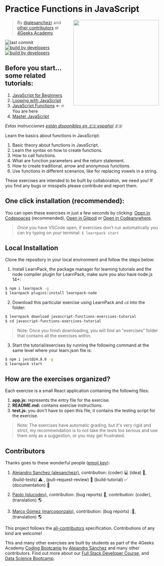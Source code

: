 <!-- hide -->
# Practice Functions in JavaScript 

<a href="https://www.4geeksacademy.co"><img height="280" align="right" src="https://github.com/4GeeksAcademy/javascript-functions-exercises-tutorial/blob/master/.learn/assets/js-functions-badge.png"></a>

> By [@alesanchezr](https://twitter.com/alesanchezr) and [other contributors](https://github.com/4GeeksAcademy/javascript-functions-exercises-tutorial/graphs/contributors) at [4Geeks Academy](https://4geeksacademy.co/)

![last commit](https://img.shields.io/github/last-commit/4geeksacademy/javascript-arrays-exercises-tutorial)
[![build by developers](https://img.shields.io/badge/build_by-Developers-blue)](https://breatheco.de)
[![build by developers](https://img.shields.io/twitter/follow/4geeksacademy?style=social&logo=twitter)](https://twitter.com/4geeksacademy)

## Before you start... some related tutorials:
<ol>
  <li><a href="https://github.com/4GeeksAcademy/javascript-beginner-exercises-tutorial">JavaScript for Beginners</a></li>
  <li><a href="https://github.com/4GeeksAcademy/javascript-arrays-exercises-tutorial">Looping with JavaScript</a></li>
  <li><a href="https://github.com/4GeeksAcademy/javascript-functions-exercises-tutorial">JavaScript Functions</a> ← 🔥 You are here</li>
  <li><a href="https://github.com/4GeeksAcademy/master-javascript-programming-exercises">Master JavaScript</a></li>
</ol>

*Estas instrucciones [están disponibles en 🇪🇸 español](https://github.com/4GeeksAcademy/javascript-functions-exercises-tutorial/blob/master/README.es.md) :es:*
<!-- endhide -->

Learn the basics about functions in JavaScript:

1. Basic theory about functions in JavaScript.
2. Learn the syntax on how to create functions.
3. How to call functions.
4. What are function parameters and the return statement.
5. How to create traditional, arrow and anonymous functions.
6. Use functions in different scenarios, like for replacing vowels in a string.

These exercises are intended to be built by collaboration, we need you! If you find any bugs or misspells please contribute and report them.

<!-- hide -->

## One click installation (recommended):

You can open these exercises in just a few seconds by clicking: [Open in Codespaces](https://codespaces.new/?repo=4GeeksAcademy/javascript-functions-exercises-tutorial) (recommended), [Open in Gitpod](https://gitpod.io#https://github.com/4GeeksAcademy/javascript-functions-exercises-tutorial) or [Open in Codeanywhere](https://app.codeanywhere.com/#https://github.com/4GeeksAcademy/javascript-functions-exercises-tutorial).

> Once you have VSCode open, if exercises don't run automatically you can try typing on your terminal: `$ learnpack start`

## Local Installation

Clone the repository in your local environment and follow the steps below:

1. Install LearnPack, the package manager for learning tutorials and the node compiler plugin for LearnPack, make sure you also have node.js 14+:

```bash
$ npm i learnpack -g
$ learnpack plugins:install learnpack-node
```

2. Download this particular exercise using LearnPack and `cd` into the folder:

```bash
$ learnpack download javascript-functions-exercises-tutorial
$ cd javascript-functions-exercises-tutorial
```

> Note: Once you finish downloading, you will find an "exercises" folder that contains all the exercises within.

3. Start the tutorial/exercises by running the following command at the same level where your learn.json file is:

```bash
$ npm i jest@24.8.0 -g
$ learnpack start
```

<!-- endhide -->


## How are the exercises organized?

Each exercise is a small React application containing the following files:

1. **app.js:** represents the entry file for the exercise.
2. **README.md:** contains exercise instructions.
3. **test.js:** you don't have to open this file, it contains the testing script for the exercise.

> Note: The exercises have automatic grading, but it's very rigid and strict, my recommendation is to not take the tests too serious and use them only as a suggestion, or you may get frustrated.

## Contributors

Thanks goes to these wonderful people ([emoji key](https://github.com/kentcdodds/all-contributors#emoji-key)):

1. [Alejandro Sanchez (alesanchezr)](https://github.com/alesanchezr), contribution: (coder) 💻  (idea) 🤔, (build-tests) ⚠️ , (pull-request-review) 👀 (build-tutorial) ✅ (documentation) 📖

2. [Paolo (plucodev)](https://github.com/plucodev), contribution: (bug reports) 🐛, contribution: (coder), (translation) 🌎

3. [Marco Gómez (marcogonzalo)](https://github.com/marcogonzalo), contribution: (bug reports) :🐛, (translation) 🌎

This project follows the [all-contributors](https://github.com/kentcdodds/all-contributors) specification. Contributions of any kind are welcome!

This and many other exercises are built by students as part of the 4Geeks Academy [Coding Bootcamp](https://4geeksacademy.com/us/coding-bootcamp) by [Alejandro Sánchez](https://twitter.com/alesanchezr) and many other contributors. Find out more about our [Full Stack Developer Course](https://4geeksacademy.com/us/coding-bootcamps/part-time-full-stack-developer), and  [Data Science Bootcamp](https://4geeksacademy.com/us/coding-bootcamps/datascience-machine-learning).
